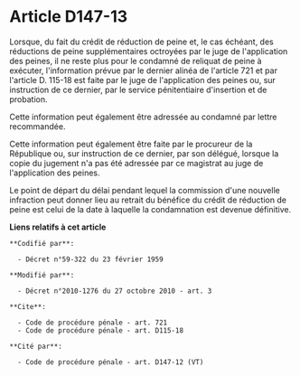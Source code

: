 # Article D147-13

Lorsque, du fait du crédit de réduction de peine et, le cas échéant, des réductions de peine supplémentaires octroyées par le
juge de l'application des peines, il ne reste plus pour le condamné de reliquat de peine à exécuter, l'information prévue par
le dernier alinéa de l'article 721 et par l'article D. 115-18 est faite par le juge de l'application des peines ou, sur
instruction de ce dernier, par le service pénitentiaire d'insertion et de probation. 

Cette information peut également être adressée au condamné par lettre recommandée. 

Cette information peut également être faite par le procureur de la République ou, sur instruction de ce dernier, par son
délégué, lorsque la copie du jugement n'a pas été adressée par ce magistrat au juge de l'application des peines. 

Le point de départ du délai pendant lequel la commission d'une nouvelle infraction peut donner lieu au retrait du bénéfice du
crédit de réduction de peine est celui de la date à laquelle la condamnation est devenue définitive.

**Liens relatifs à cet article**

	**Codifié par**:

	  - Décret n°59-322 du 23 février 1959

	**Modifié par**:

	  - Décret n°2010-1276 du 27 octobre 2010 - art. 3

	**Cite**:

	  - Code de procédure pénale - art. 721
	  - Code de procédure pénale - art. D115-18

	**Cité par**:

	  - Code de procédure pénale - art. D147-12 (VT)
